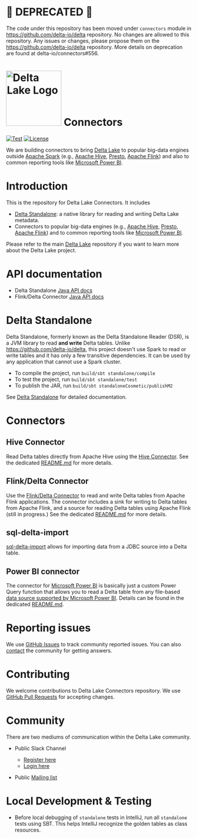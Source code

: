 # 🛑 DEPRECATED 🛑

The code under this repository has been moved under `connectors` module in https://github.com/delta-io/delta repository. No changes are allowed to this repository. Any issues or changes, please propose them on the https://github.com/delta-io/delta repository. More details on deprecation are found at delta-io/connectors#556.


# <img src="https://docs.delta.io/latest/_static/delta-lake-white.png" width="150" alt="Delta Lake Logo"></img> Connectors

[![Test](https://github.com/delta-io/connectors/actions/workflows/test.yaml/badge.svg)](https://github.com/delta-io/connectors/actions/workflows/test.yaml)
[![License](https://img.shields.io/badge/license-Apache%202-brightgreen.svg)](https://github.com/delta-io/connectors/blob/master/LICENSE.txt)

We are building connectors to bring [Delta Lake](https://delta.io) to popular big-data engines outside [Apache Spark](https://spark.apache.org) (e.g., [Apache Hive](https://hive.apache.org/), [Presto](https://prestodb.io/), [Apache Flink](https://flink.apache.org/)) and also to common reporting tools like [Microsoft Power BI](https://powerbi.microsoft.com/).

# Introduction

This is the repository for Delta Lake Connectors. It includes
- [Delta Standalone](https://docs.delta.io/latest/delta-standalone.html): a native library for reading and writing Delta Lake metadata.
- Connectors to popular big-data engines (e.g., [Apache Hive](https://hive.apache.org/), [Presto](https://prestodb.io/), [Apache Flink](https://flink.apache.org/)) and to common reporting tools like [Microsoft Power BI](https://powerbi.microsoft.com/).

Please refer to the main [Delta Lake](https://github.com/delta-io/delta) repository if you want to learn more about the Delta Lake project.

# API documentation

- Delta Standalone [Java API docs](https://delta-io.github.io/connectors/latest/delta-standalone/api/java/index.html)
- Flink/Delta Connector [Java API docs](https://delta-io.github.io/connectors/latest/delta-flink/api/java/index.html)

# Delta Standalone

Delta Standalone, formerly known as the Delta Standalone Reader (DSR), is a JVM library to read **and write** Delta tables. Unlike https://github.com/delta-io/delta, this project doesn't use Spark to read or write tables and it has only a few transitive dependencies. It can be used by any application that cannot use a Spark cluster.
- To compile the project, run `build/sbt standalone/compile`
- To test the project, run `build/sbt standalone/test`
- To publish the JAR, run `build/sbt standaloneCosmetic/publishM2`

See [Delta Standalone](https://docs.delta.io/latest/delta-standalone.html) for detailed documentation.


# Connectors

## Hive Connector

Read Delta tables directly from Apache Hive using the [Hive Connector](/hive/README.md). See the dedicated [README.md](/hive/README.md) for more details.

## Flink/Delta Connector

Use the [Flink/Delta Connector](flink/README.md) to read and write Delta tables from Apache Flink applications. The connector includes a sink for writing to Delta tables from Apache Flink, and a source for reading Delta tables using Apache Flink (still in progress.) See the dedicated [README.md](/flink/README.md) for more details.

## sql-delta-import

[sql-delta-import](/sql-delta-import/readme.md) allows for importing data from a JDBC source into a Delta table.

## Power BI connector
The connector for [Microsoft Power BI](https://powerbi.microsoft.com/) is basically just a custom Power Query function that allows you to read a Delta table from any file-based [data source supported by Microsoft Power BI](https://docs.microsoft.com/en-us/power-bi/connect-data/desktop-data-sources). Details can be found in the dedicated [README.md](/powerbi/README.md).

# Reporting issues

We use [GitHub Issues](https://github.com/delta-io/connectors/issues) to track community reported issues. You can also [contact](#community) the community for getting answers.

# Contributing

We welcome contributions to Delta Lake Connectors repository. We use [GitHub Pull Requests](https://github.com/delta-io/connectors/pulls) for accepting changes.

# Community

There are two mediums of communication within the Delta Lake community.

- Public Slack Channel
  - [Register here](https://go.delta.io/slack)
  - [Login here](https://delta-users.slack.com/)

- Public [Mailing list](https://groups.google.com/forum/#!forum/delta-users)

# Local Development & Testing
- Before local debugging of `standalone` tests in IntelliJ, run all `standalone` tests using SBT. This helps IntelliJ recognize the golden tables as class resources.
